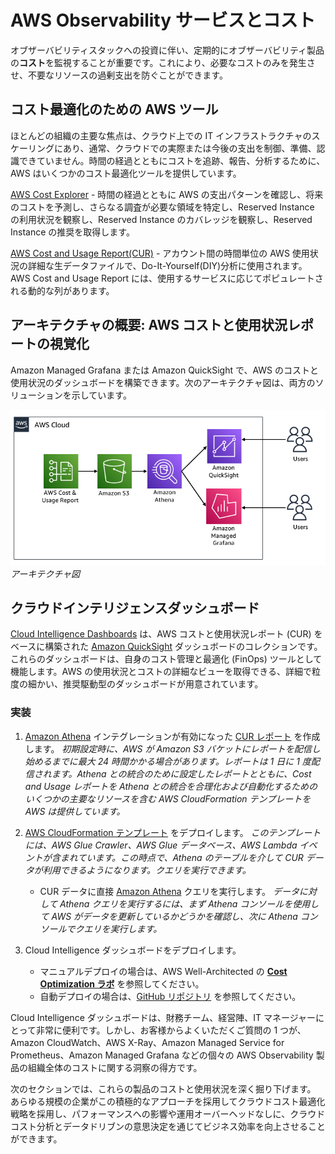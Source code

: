 # AWS Observability サービスとコスト

オブザーバビリティスタックへの投資に伴い、定期的にオブザーバビリティ製品の**コスト**を監視することが重要です。これにより、必要なコストのみを発生させ、不要なリソースの過剰支出を防ぐことができます。

## コスト最適化のための AWS ツール

ほとんどの組織の主要な焦点は、クラウド上での IT インフラストラクチャのスケーリングにあり、通常、クラウドでの実際または今後の支出を制御、準備、認識できていません。時間の経過とともにコストを追跡、報告、分析するために、AWS はいくつかのコスト最適化ツールを提供しています。

[AWS Cost Explorer][cost-explorer] - 時間の経過とともに AWS の支出パターンを確認し、将来のコストを予測し、さらなる調査が必要な領域を特定し、Reserved Instance の利用状況を観察し、Reserved Instance のカバレッジを観察し、Reserved Instance の推奨を取得します。

[AWS Cost and Usage Report(CUR)][CUR] - アカウント間の時間単位の AWS 使用状況の詳細な生データファイルで、Do-It-Yourself(DIY)分析に使用されます。AWS Cost and Usage Report には、使用するサービスに応じてポピュレートされる動的な列があります。

## アーキテクチャの概要: AWS コストと使用状況レポートの視覚化

Amazon Managed Grafana または Amazon QuickSight で、AWS のコストと使用状況のダッシュボードを構築できます。次のアーキテクチャ図は、両方のソリューションを示しています。

![アーキテクチャ図](../../../images/cur-architecture.png)
*アーキテクチャ図*

## クラウドインテリジェンスダッシュボード

[Cloud Intelligence Dashboards][cid] は、AWS コストと使用状況レポート (CUR) をベースに構築された [Amazon QuickSight][quicksight] ダッシュボードのコレクションです。これらのダッシュボードは、自身のコスト管理と最適化 (FinOps) ツールとして機能します。AWS の使用状況とコストの詳細なビューを取得できる、詳細で粒度の細かい、推奨駆動型のダッシュボードが用意されています。

### 実装

1. [Amazon Athena][amazon-athnea] インテグレーションが有効になった [CUR レポート][cur-report] を作成します。
*初期設定時に、AWS が Amazon S3 バケットにレポートを配信し始めるまでに最大 24 時間かかる場合があります。レポートは 1 日に 1 度配信されます。Athena との統合のために設定したレポートとともに、Cost and Usage レポートを Athena との統合を合理化および自動化するためのいくつかの主要なリソースを含む AWS CloudFormation テンプレートを AWS は提供しています。*

2. [AWS CloudFormation テンプレート][cloudformation] をデプロイします。
*このテンプレートには、AWS Glue Crawler、AWS Glue データベース、AWS Lambda イベントが含まれています。この時点で、Athena のテーブルを介して CUR データが利用できるようになります。クエリを実行できます。*

    - CUR データに直接 [Amazon Athena][athena-query] クエリを実行します。
*データに対して Athena クエリを実行するには、まず Athena コンソールを使用して AWS がデータを更新しているかどうかを確認し、次に Athena コンソールでクエリを実行します。*

3. Cloud Intelligence ダッシュボードをデプロイします。
    - マニュアルデプロイの場合は、AWS Well-Architected の **[Cost Optimization ラボ][cost-optimization-lab]** を参照してください。
    - 自動デプロイの場合は、[GitHub リポジトリ][GitHub-repo] を参照してください。

Cloud Intelligence ダッシュボードは、財務チーム、経営陣、IT マネージャーにとって非常に便利です。しかし、お客様からよくいただくご質問の 1 つが、Amazon CloudWatch、AWS X-Ray、Amazon Managed Service for Prometheus、Amazon Managed Grafana などの個々の AWS Observability 製品の組織全体のコストに関する洞察の得方です。

次のセクションでは、これらの製品のコストと使用状況を深く掘り下げます。 あらゆる規模の企業がこの積極的なアプローチを採用してクラウドコスト最適化戦略を採用し、パフォーマンスへの影響や運用オーバーヘッドなしに、クラウドコスト分析とデータドリブンの意思決定を通じてビジネス効率を向上させることができます。


[cost-explorer]: https://docs.aws.amazon.com/awsaccountbilling/latest/aboutv2/ce-what-is.html
[CUR]: https://docs.aws.amazon.com/cur/latest/userguide/what-is-cur.html
[cid]: https://wellarchitectedlabs.com/cost/200_labs/200_cloud_intelligence/
[quicksight]: https://aws.amazon.com/quicksight/
[cur-report]: https://docs.aws.amazon.com/cur/latest/userguide/cur-create.html
[amazon-athnea]: https://aws.amazon.com/athena/
[cloudformation]: https://docs.aws.amazon.com/cur/latest/userguide/use-athena-cf.html
[athena-query]: https://docs.aws.amazon.com/cur/latest/userguide/cur-ate-run.html
[cost-optimization-lab]: https://www.wellarchitectedlabs.com/cost/200_labs/200_cloud_intelligence/
[GitHub-repo]: https://github.com/aws-samples/aws-cudos-framework-deployment
